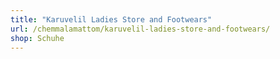 ```yaml
---
title: "Karuvelil Ladies Store and Footwears"
url: /chemmalamattom/karuvelil-ladies-store-and-footwears/
shop: Schuhe
---
```

